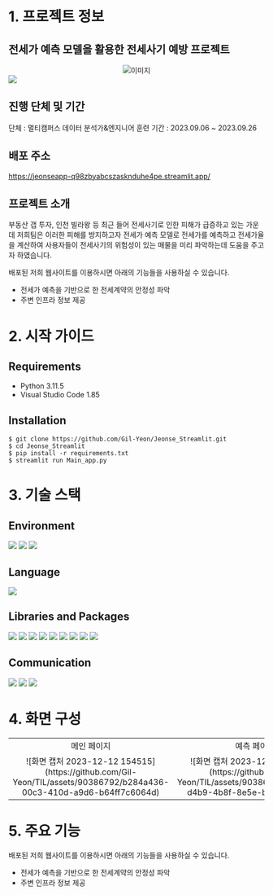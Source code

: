 
# 1. 프로젝트 정보
## 전세가 예측 모델을 활용한 전세사기 예방 프로젝트

<div style="display: flex; justify-content: center;"><img src="https://github.com/Gil-Yeon/TIL/assets/90386792/232e36f3-e019-42e1-99d3-8beb3059f1ba" style="max-width: 300px;" alt="이미지"></div>
<a href="https://hits.seeyoufarm.com", ><img src="https://hits.seeyoufarm.com/api/count/incr/badge.svg?url=https%3A%2F%2Fgithub.com%2FGil-Yeon%2FTIL%2Ftree%2Fmaster%2FProject%2FJeonse_Price&count_bg=%2379C83D&title_bg=%23555555&icon=&icon_color=%23E7E7E7&title=hits&edge_flat=false"/></a>

## 진행 단체 및 기간
단체 : 멀티캠퍼스 데이터 분석가&엔지니어 훈련
기간 : 2023.09.06 ~ 2023.09.26

## 배포 주소
https://jeonseapp-q98zbyabcszasknduhe4pe.streamlit.app/

## 프로젝트 소개
부동산 갭 투자, 인천 빌라왕 등 최근 들어 전세사기로 인한 피해가 급증하고 있는 가운데
저희팀은 이러한 피해를 방지하고자 전세가 예측 모델로 전세가를 예측하고 전세가율을 계산하여
사용자들이 전세사기의 위험성이 있는 매물을 미리 파악하는데 도움을 주고자 하였습니다.

배포된 저희 웹사이트를 이용하시면 아래의 기능들을 사용하실 수 있습니다.
  - 전세가 예측을 기반으로 한 전세계약의 안정성 파악
  - 주변 인프라 정보 제공

# 2. 시작 가이드
## Requirements
- Python 3.11.5
- Visual Studio Code 1.85

## Installation
```
$ git clone https://github.com/Gil-Yeon/Jeonse_Streamlit.git
$ cd Jeonse_Streamlit
$ pip install -r requirements.txt
$ streamlit run Main_app.py
```
# 3. 기술 스택
## Environment
 <img src="https://img.shields.io/badge/Jupyter Notebook-F37626?style=for-the-badge&logo=Jupyter&logoColor=white">
<img  src="https://img.shields.io/badge/VISUAL STUDIO CODE-007ACC?style=for-the-badge&logo=Visualstudiocode&logoColor=white"> <img src="https://img.shields.io/badge/git-F05032?style=for-the-badge&logo=git&logoColor=white">

## Language
 <img src="https://img.shields.io/badge/python-3776AB?style=for-the-badge&logo=python&logoColor=white">

## Libraries and Packages
<img src="https://img.shields.io/badge/pandas-150458?style=for-the-badge&logo=pandas&logoColor=white"> <img src="https://img.shields.io/badge/numpy-013243?style=for-the-badge&logo=numpy&logoColor=white"> <img src="https://img.shields.io/badge/sklearn-F7931E?style=for-the-badge&logo=scikit-learn&logoColor=white"> <img src="https://img.shields.io/badge/tensorflow-FF6F00?style=for-the-badge&logo=tensorflow&logoColor=white"> <img src="https://img.shields.io/badge/scipy-8CAAE6?style=for-the-badge&logo=scipy&logoColor=white"> <img src="https://img.shields.io/badge/plotly-3F4F75?style=for-the-badge&logo=plotly&logoColor=white"> <img src="https://img.shields.io/badge/streamlit-FF4B4B?style=for-the-badge&logo=Streamlit&logoColor=white"> <img src="https://img.shields.io/badge/folium-77B829?style=for-the-badge&logo=folium&logoColor=white"> <img src="https://img.shields.io/badge/selenium-43B02A?style=for-the-badge&logo=selenium&logoColor=white">

## Communication
<img src="https://img.shields.io/badge/slack-4A154B?style=for-the-badge&logo=slack&logoColor=white"> <img src="https://img.shields.io/badge/notion-000000?style=for-the-badge&logo=notion&logoColor=white"> <img src="https://img.shields.io/badge/github-181717?style=for-the-badge&logo=github&logoColor=white">

# 4. 화면 구성
<table>
  <tr>
    <td align="center">메인 페이지</td>
    <td align="center">예측 페이지</td>
  </tr>
  <tr>
    <td align="center">![화면 캡처 2023-12-12 154515](https://github.com/Gil-Yeon/TIL/assets/90386792/b284a436-00c3-410d-a9d6-b64ff7c6064d)</td>
    <td align="center">![화면 캡처 2023-12-12 154609](https://github.com/Gil-Yeon/TIL/assets/90386792/94e6e01b-d4b9-4b8f-8e5e-bfcee216d84c)</td>
  </tr>
</table>

# 5. 주요 기능
배포된 저희 웹사이트를 이용하시면 아래의 기능들을 사용하실 수 있습니다.
  - 전세가 예측을 기반으로 한 전세계약의 안정성 파악
  - 주변 인프라 정보 제공
